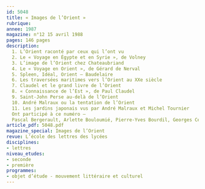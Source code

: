 ```yaml
---
id: 5048
title: « Images de l’Orient »
rubrique: 
annee: 1987
magazine: n°12 15 avril 1988
pages: 146 pages
description: 
  1. L’Orient raconté par ceux qui l’ont vu
  2. Le « Voyage en Égypte et en Syrie », de Volney
  3. L’image de l’Orient chez Chateaubriand
  4. Le « Voyage en Orient », de Gérard de Nerval
  5. Spleen, Idéal, Orient – Baudelaire
  6. Les traversées maritimes vers l’Orient au XXe siècle
  7. Claudel et le grand livre de l’Orient
  8. « Connaissance de l’Est », de Paul Claudel
  9. Saint-John Perse au-delà de l’Orient
  10. André Malraux ou la tentation de l’Orient
  11. Les jardins japonais vus par André Malraux et Michel Tournier
  Ont participé à ce numéro – 
  Pascal Bergerault, Arlette Bouloumié, Pierre-Yves Bourdil, Georges Cesbron, Véronique Grollier, Patrick Jager, André Labarrère, Yves Pihan, Yves Stalloni, Claude-André Tabart et Philippe Teissier
article_pdf: 5048.pdf
magazine_special: Images de l’Orient
revue: L’école des lettres des lycées
disciplines:
- lettres
niveau_etudes:
- seconde
- première
programmes:
- objet d’étude - mouvement littéraire et culturel
---
```

